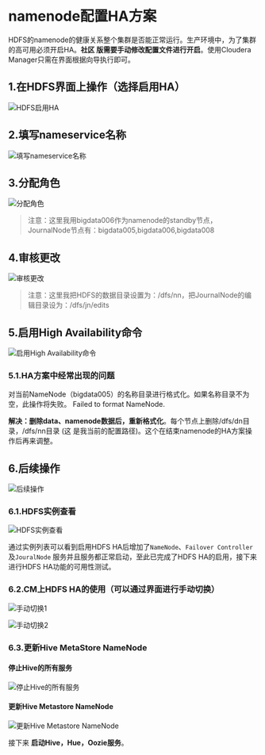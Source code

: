 namenode配置HA方案
================================================================================
HDFS的namenode的健康关系整个集群是否能正常运行。生产环境中，为了集群的高可用必须开启HA。**社区
版需要手动修改配置文件进行开启**。使用Cloudera Manager只需在界面根据向导执行即可。

## 1.在HDFS界面上操作（选择启用HA）

![HDFS启用HA](img/23.png)

## 2.填写nameservice名称

![填写nameservice名称](img/24.png)

## 3.分配角色

![分配角色](img/25.png)

> 注意：这里我用bigdata006作为namenode的standby节点，JournalNode节点有：bigdata005,bigdata006,bigdata008

## 4.审核更改

![审核更改](img/26.png)

> 注意：这里我把HDFS的数据目录设置为：/dfs/nn，把JournalNode的编辑目录设为：/dfs/jn/edits

## 5.启用High Availability命令

![启用High Availability命令](img/28.png)

### 5.1.HA方案中经常出现的问题
对当前NameNode（bigdata005）的名称目录进行格式化。如果名称目录不为空，此操作将失败。
Failed to format NameNode.

**解决：删除data、namenode数据后，重新格式化**。每个节点上删除/dfs/dn目录，/dfs/nn目录 (这
是我当前的配置路径)。这个在结束namenode的HA方案操作后再来调整。

## 6.后续操作 

![后续操作](img/29.png)

### 6.1.HDFS实例查看

![HDFS实例查看](img/30.png)

通过实例列表可以看到启用HDFS HA后增加了`NameNode`、`Failover Controller`及`JouralNode`
服务并且服务都正常启动，至此已完成了HDFS HA的启用，接下来进行HDFS HA功能的可用性测试。

### 6.2.CM上HDFS HA的使用（可以通过界面进行手动切换）

![手动切换1](img/31.png)

![手动切换2](img/32.png)

### 6.3.更新Hive MetaStore NameNode

#### 停止Hive的所有服务

![停止Hive的所有服务](img/33.png)

#### 更新Hive Metastore NameNode

![更新Hive Metastore NameNode](img/34.png)

接下来 **启动Hive，Hue，Oozie服务**。